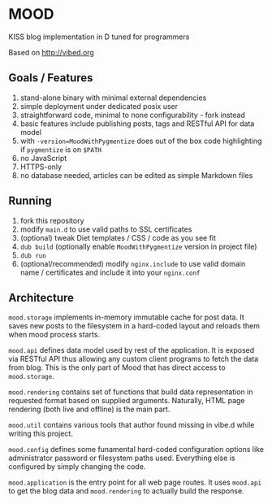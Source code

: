 # MOOD
KISS blog implementation in D tuned for programmers

Based on http://vibed.org

## Goals / Features

1. stand-alone binary with minimal external dependencies
2. simple deployment under dedicated posix user
3. straightforward code, minimal to none configurability - fork instead
4. basic features include publishing posts, tags and RESTful API for data model
5. with `-version=MoodWithPygmentize` does out of the box code highlighting if `pygmentize` is on `$PATH`
6. no JavaScript
7. HTTPS-only
8. no database needed, articles can be edited as simple Markdown files

## Running

1. fork this repository
2. modify `main.d` to use valid paths to SSL certificates
3. (optional) tweak Diet templates / CSS / code as you see fit
4. `dub build` (optionally enable `MoodWithPygmentize` version in project file)
5. `dub run`
6. (optional/recommended) modify `nginx.include` to use valid domain name / certificates and include it into your `nginx.conf`

## Architecture

`mood.storage` implements in-memory immutable cache for post data. It saves new posts to
the filesystem in a hard-coded layout and reloads them when mood process starts.

`mood.api` defines data model used by rest of the application. It is exposed via RESTful
API thus allowing any custom client programs to fetch the data from blog. This is the only
part of Mood that has direct access to `mood.storage`.

`mood.rendering` contains set of functions that build data representation in requested format
based on supplied arguments. Naturally, HTML page rendering (both live and offline) is the main
part.

`mood.util` contains various tools that author found missing in vibe.d while writing this project.

`mood.config` defines some funamental hard-coded configuration options like administrator password
or filesystem paths used. Everything else is configured by simply changing the code.

`mood.application` is the entry point for all web page routes. It uses `mood.api` to get the blog data
and `mood.rendering` to actually build the response.
